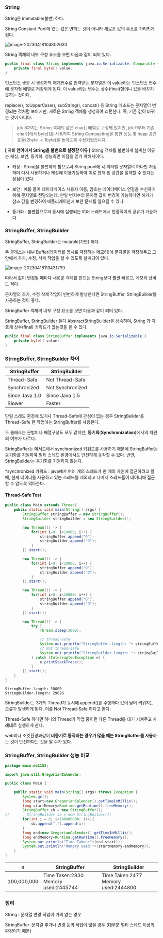 ### String

String은 immutable(불변) 하다.

String Constant Pool에 있는 값은 변하는 것이 아니라 새로운 값의 주소를 가리키게 된다.

![image-20230418104802630](../images/image-20230418104802630.png)

String 객체의 내부 구성 요소를 보면 다음과 같이 되어 있다.

```java
public final class String implements java.io.Serializable, Comparable {
	private final byte[] value;
}
```

인스턴스 생성 시 생성자의 매개변수로 입력받는 문자열은 이 value라는 인스턴스 변수에 문자형 배열로 저장되게 된다. 이 value라는 변수는 상수(final)형이니 값을 바꾸지 못하는 것이다.

replace(), toUpperCase(), subString(), concat() 등 String 메소드는 문자열이 변경되는 것처럼 보이지만, 새로운 String 객체를 생성하여 리턴한다. 즉, 기존 값이 바뀌는 것이 아니다.



> jdk 8까지는 String 객체의 값은 char[] 배열로 구성돼 있지만, jdk 9부터 기존 char[]에서 byte[]를 사용하여 String Compacting을 통한 성능 및 heap 공간 효율(2byte -> 1byte)을 높이도록 수정되었습니다. 



**[ 자바 언어에서 String을 불변으로 설정한 이유 ]**
String 객체를 불변하게 설계한 이유는 캐싱, 보안, 동기화, 성능측면 이점을 얻기 위해서이다.

- 캐싱 : String을 불변하게 함으로써 String pool에 각 리터럴 문자열의 하나만 저장하며 다시 사용하거나 캐싱에 이용가능하며 이로 인해 힙 공간을 절약할 수 있다는 장점이 있다. 

- 보안 : 예를 들어 데이터베이스 사용자 이름, 암호는 데이터베이스 연결을 수신하기 위해 문자열로 전달되는데, 만일 번지수의 문자열 값이 변경이 가능하다면 해커가 참조 값을 변경하여 애플리케이션에 보안 문제를 일으킬 수 있다.

- 동기화 : 불변함으로써 동시에 실행되는 여러 스레드에서 안정적이게 공유가 가능하다.



### StringBuffer, StringBuilder

StringBuffer, StringBuilder는 mutable(가변) 하다.

두 클래스는 내부 Buffer(데이터를 임시로 저장하는 메모리)에 문자열을 저장해두고 그 안에서 추가, 수정, 삭제 작업을 할 수 있도록 설계되어 있다.

![image-20230418113431739](../images/image-20230418113431739.png)

따라서 값이 변경될 때마다 새로운 객체를 만드는 String보다 훨씬 빠르고, 메모리 낭비도 적다.

문자열의 추가, 수정 삭제 작업이 빈번하게 발생한다면 StringBuffer, StringBuilder를 사용하는 것이 좋다.



StringBuffer 객체의 내부 구성 요소를 보면 다음과 같이 되어 있다.

StringBuffer, StringBuilder 둘다 AbstractStringBuilder을 상속하며, String 과 다르게 상수(final) 키워드가 없는것을 볼 수 있다.

```java
public final class StringBuffer implements java.io.Serializable {
	private byte[] value;
}
```





### StringBuffer, StringBuilder 차이

| StringBuffer   | StringBuilder    |
| -------------- | ---------------- |
| Thread-Safe    | Not Thread-Safe  |
| Synchronized   | Not Synchronized |
| Since Java 1.0 | Since Java 1.5   |
| Slower         | Faster           |

단일 스레드 환경에 있거나 Thread-Safe에 관심이 없는 경우 StringBuilder를 Thread-Safe 한 작업에는 StringBuffer를 사용한다.

두 클래스는 문법이나 배열구성도 모두 같지만, **동기화**(**Synchronization**)에서의 지원의 여부가 다르다. 

StringBuffer는 메서드에서 synchronized 키워드를 사용하기 때문에 StringBuffer는 동기화를 지원하여 멀티 스레드 환경에서도 안전하게 동작할 수 있다. 반면, StringBuilder는 동기화를 지원하지 않는다.

*synchronized 키워드 : java에서 여러 개의 스레드가 한 개의 자원에 접근하려고 할 때, 현재 데이터를 사용하고 있는 스레드를 제외하고 나머지 스레드들이 데이터에 접근할 수 없도록 막아준다.



#### Thread-Safe Test

```java
public class Main extends Thread{
    public static void main(String[] args) {
        StringBuffer stringBuffer = new StringBuffer();
        StringBuilder stringBuilder = new StringBuilder();

        new Thread(() -> {
            for(int i=0; i<10000; i++) {
                stringBuffer.append("O");
                stringBuilder.append("O");
            }
        }).start();

        new Thread(() -> {
            for(int i=0; i<10000; i++) {
                stringBuffer.append("O");
                stringBuilder.append("O");
            }
        }).start();

        new Thread(() -> {
            for(int i=0; i<10000; i++) {
                stringBuffer.append("O");
                stringBuilder.append("O");
            }
        }).start();

        new Thread(() -> {
            try {
                Thread.sleep(3000);

                // thread-safe
                System.out.println("StringBuffer.length: "+ stringBuffer.length());
                // Not thread-safe
                System.out.println("StringBuilder.length: "+ stringBuilder.length());
            } catch (InterruptedException e) {
                e.printStackTrace();
            }
        }).start();
    }
}
```

```shell
StringBuffer.length: 30000
StringBuilder.length: 29626
```



StringBuilder는 3개의 Thread가 동시에 append()를 수행하다 값이 덮어 씌워지는 오류가 발생하게 된다. 이를 Not Thread-Safe 하다고 한다.

Thread-Safe 하다면 하나의 Thread가 작업 중이면 다른 Thread를 대기 시켜주고 차례대로 실행하게 한다.

web이나 소켓환경과같이 **비동기로 동작하는 경우가 많을 때는 StringBuffer를 사용**하는 것이 안전하다는 것을 알 수가 있다.



### StringBuffer, StringBuilder 성능 비교

```java
package main.no1152;

import java.util.GregorianCalendar;

public class Main {

    public static void main(String[] args) throws Exception {
        System.gc();
        long start=new GregorianCalendar().getTimeInMillis();
        long startMemory=Runtime.getRuntime().freeMemory();
        StringBuffer sb = new StringBuffer();
//        StringBuilder sb = new StringBuilder();
        for(int i = 0; i<100000000; i++){
            sb.append(":").append(i);
        }
        long end=new GregorianCalendar().getTimeInMillis();
        long endMemory=Runtime.getRuntime().freeMemory();
        System.out.println("Time Taken:"+(end-start));
        System.out.println("Memory used:"+(startMemory-endMemory));
    }
}
```

| n           | StringBuffer                            | StringBuilder                           |
| ----------- | --------------------------------------- | --------------------------------------- |
| 100,000,000 | Time Taken:2830<br/>Memory used:2445744 | Time Taken:2477<br/>Memory used:2444800 |





### 정리

String : 문자열 변경 작업이 거의 없는 경우

StringBuffer :문자열 추가나 변경 등의 작업이 많을 경우 (대부분 멀티 스레드 이상의 환경이기 때문)

